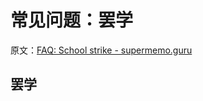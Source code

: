 # 常见问题：罢学

原文：[FAQ: School strike - supermemo.guru](https://supermemo.guru/wiki/FAQ:_School_strike)

## 罢学